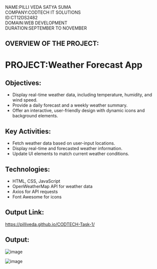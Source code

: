 NAME:PILLI VEDA SATYA SUMA  
COMPANY:CODTECH IT SOLUTIONS    
ID:CT12DS2482  
DOMAIN:WEB DEVELOPMENT    
DURATION:SEPTEMBER TO NOVEMBER    

## OVERVIEW OF THE PROJECT: 

# PROJECT:Weather Forecast App  

## Objectives:  
* Display real-time weather data, including temperature, humidity, and wind speed.
* Provide a daily forecast and a weekly weather summary.  
* Offer an interactive, user-friendly design with dynamic icons and background elements.

## Key Activities:
* Fetch weather data based on user-input locations.  
* Display real-time and forecasted weather information.  
* Update UI elements to match current weather conditions.

## Technologies:  
* HTML, CSS, JavaScript
* OpenWeatherMap API for weather data
* Axios for API requests
* Font Awesome for icons

## Output Link:
https://pilliveda.github.io/CODTECH-Task-1/  

## Output:
![image](https://github.com/user-attachments/assets/8cd5d725-64d3-4a42-8e86-c16dae6886e5)  

![image](https://github.com/user-attachments/assets/bf5e06e8-108b-4eb5-be07-74f65a6df93c)

